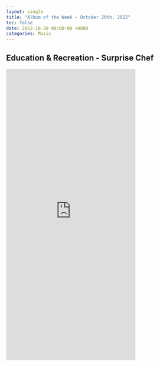 ```yaml
---
layout: single
title: "Album of the Week - October 20th, 2022"
toc: false
date: 2022-10-20 08:00:00 +0000
categories: Music
---
```

## Education & Recreation - Surprise Chef

<iframe style="border: 0; width: 350px; height: 786px;" src="https://bandcamp.com/EmbeddedPlayer/album=341366966/size=large/bgcol=ffffff/linkcol=0687f5/transparent=true/" seamless><a href="https://surprisechef.bandcamp.com/album/education-recreation">Education &amp; Recreation by Surprise Chef</a></iframe>
